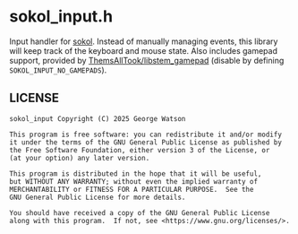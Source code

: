 # sokol_input.h

Input handler for [sokol](https://github.com/floooh/sokol/). Instead of manually managing events, this library will keep track of the keyboard and mouse state. Also includes gamepad support, provided by [ThemsAllTook/libstem_gamepad](https://github.com/ThemsAllTook/libstem_gamepad/) (disable by defining `SOKOL_INPUT_NO_GAMEPADS`).

## LICENSE
```
sokol_input Copyright (C) 2025 George Watson

This program is free software: you can redistribute it and/or modify
it under the terms of the GNU General Public License as published by
the Free Software Foundation, either version 3 of the License, or
(at your option) any later version.

This program is distributed in the hope that it will be useful,
but WITHOUT ANY WARRANTY; without even the implied warranty of
MERCHANTABILITY or FITNESS FOR A PARTICULAR PURPOSE.  See the
GNU General Public License for more details.

You should have received a copy of the GNU General Public License
along with this program.  If not, see <https://www.gnu.org/licenses/>.
```
